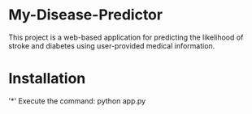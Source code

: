 # My-Disease-Predictor
This project is a web-based application for predicting the likelihood of stroke and diabetes using user-provided medical information.

















# Installation
'*' Execute the command: python app.py
